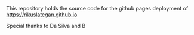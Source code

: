 This repository holds the source code for the github pages deployment of https://rikuslategan.github.io

Special thanks to Da Silva and B
